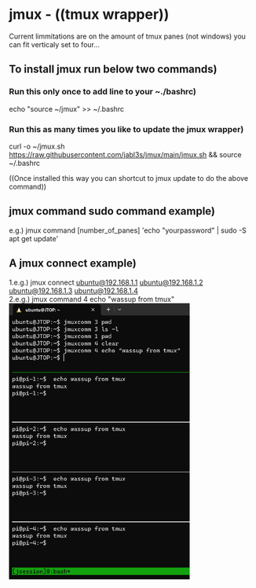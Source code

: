 # jmux - ((tmux wrapper)) 
Current limmitations are on the amount of tmux panes (not windows) you can fit verticaly set to four...  

## To install jmux run below two commands)
### Run this only once to add line to your ~./bashrc) 
echo "source ~/jmux" >> ~/.bashrc
### Run this as many times you like to update the jmux wrapper)
curl -o ~/jmux.sh https://raw.githubusercontent.com/jabl3s/jmux/main/jmux.sh && source ~/.bashrc  
  
((Once installed this way you can shortcut to jmux update to do the above command))
## jmux command sudo command example)
e.g.) jmux command [number_of_panes] 'echo "yourpassword" | sudo -S apt get update'
## A jmux connect example)
1.e.g.) jmux connect ubuntu@192.168.1.1 ubuntu@192.168.1.2 ubuntu@192.168.1.3 ubuntu@192.168.1.4  
2.e.g.) jmux command 4 echo "wassup from tmux"    
![Alt text](/assets/images/image-1.png)  
  





